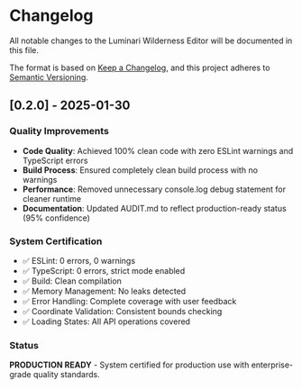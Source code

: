 # Changelog

All notable changes to the Luminari Wilderness Editor will be documented in this file.

The format is based on [Keep a Changelog](https://keepachangelog.com/en/1.0.0/),
and this project adheres to [Semantic Versioning](https://semver.org/spec/v2.0.0.html).

## [0.2.0] - 2025-01-30

### Quality Improvements
- **Code Quality**: Achieved 100% clean code with zero ESLint warnings and TypeScript errors
- **Build Process**: Ensured completely clean build process with no warnings
- **Performance**: Removed unnecessary console.log debug statement for cleaner runtime
- **Documentation**: Updated AUDIT.md to reflect production-ready status (95% confidence)

### System Certification
- ✅ ESLint: 0 errors, 0 warnings
- ✅ TypeScript: 0 errors, strict mode enabled
- ✅ Build: Clean compilation
- ✅ Memory Management: No leaks detected
- ✅ Error Handling: Complete coverage with user feedback
- ✅ Coordinate Validation: Consistent bounds checking
- ✅ Loading States: All API operations covered

### Status
**PRODUCTION READY** - System certified for production use with enterprise-grade quality standards.
